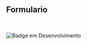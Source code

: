 ## Formulario 
<br>

![Badge em Desenvolvimento](http://img.shields.io/static/v1?label=STATUS&message=EM%20DESENVOLVIMENTO&color=GREEN&style=for-the-badge)


